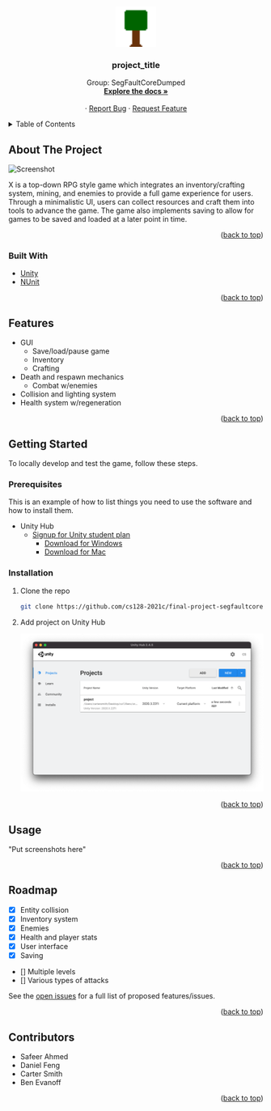 <div id="top"></div>
<!-- PROJECT LOGO -->
<br />
<div align="center">
  <a href="https://github.com/cs128-2021c/final-project-segfaultcoredumped">
    <img src="./images/logo.png" alt="Logo" width="80" height="80">
  </a>

<h3 align="center">project_title</h3>

  <p align="center">
    Group: SegFaultCoreDumped
    <br />
    <a href="https://github.com/cs128-2021c/final-project-segfaultcoredumped"><strong>Explore the docs »</strong></a>
    <br />
    <br />
    ·
    <a href="https://github.com/cs128-2021c/final-project-segfaultcoredumped/issues">Report Bug</a>
    ·
    <a href="https://github.com/cs128-2021c/final-project-segfaultcoredumped/issues">Request Feature</a>
  </p>
</div>

<!-- TABLE OF CONTENTS -->
<details>
  <summary>Table of Contents</summary>
  <ol>
    <li>
      <a href="#about-the-project">About The Project</a>
      <ul>
        <li><a href="#built-with">Built With</a></li>
      </ul>
    </li>
    <li>
    <a href="#features">Features</a>
    </li>
    <li>
      <a href="#getting-started">Getting Started</a>
      <ul>
        <li><a href="#prerequisites">Prerequisites</a></li>
        <li><a href="#installation">Installation</a></li>
      </ul>
    </li>
    <li><a href="#usage">Usage</a></li>
    <li><a href="#roadmap">Roadmap</a></li>
    <li><a href="#contact">Contact</a></li>
    <li><a href="#contributors">Contributors</a></li>
  </ol>
</details>

<!-- ABOUT THE PROJECT -->
## About The Project

![Screenshot](https://example.com)

X is a top-down RPG style game which integrates an inventory/crafting system, mining, and enemies to provide a full game experience for users. Through a minimalistic UI, users can collect resources and craft them into tools to advance the game. The game also implements saving to allow for games to be saved and loaded at a later point in time.

<p align="right">(<a href="#top">back to top</a>)</p>

### Built With

* [Unity](https://unity.com/)
* [NUnit](https://nunit.org/)

<p align="right">(<a href="#top">back to top</a>)</p>

<!-- FEATURES -->
## Features
* GUI 
    * Save/load/pause game
    * Inventory
    * Crafting
* Death and respawn mechanics
    * Combat w/enemies
* Collision and lighting system
* Health system w/regeneration

<p align="right">(<a href="#top">back to top</a>)</p>

<!-- GETTING STARTED -->
## Getting Started

To locally develop and test the game, follow these steps.

### Prerequisites

This is an example of how to list things you need to use the software and how to install them.

* Unity Hub
    * [Signup for Unity student plan](https://unity.com/products/unity-student)
        * [Download for Windows](https://public-cdn.cloud.unity3d.com/hub/prod/UnityHubSetupBeta.exe?_ga=2.265867014.86822971.1638815185-478218458.1636753186)
        * [Download for Mac](https://public-cdn.cloud.unity3d.com/hub/prod/UnityHubSetupBeta.dmg?_ga=2.265867014.86822971.1638815185-478218458.1636753186)

### Installation

1. Clone the repo

   ```sh
   git clone https://github.com/cs128-2021c/final-project-segfaultcoredumped
   ```

2. Add project on Unity Hub

   ![Product Name Screen Shot](./images/unityHub.png)

<p align="right">(<a href="#top">back to top</a>)</p>

<!-- USAGE EXAMPLES -->
## Usage

"Put screenshots here"

<p align="right">(<a href="#top">back to top</a>)</p>

<!-- ROADMAP -->
## Roadmap

* [x] Entity collision
* [x] Inventory system
* [x] Enemies
* [x] Health and player stats
* [x] User interface
* [x] Saving
* [] Multiple levels
* [] Various types of attacks

See the [open issues](https://github.com/cs128-2021c/final-project-segfaultcoredumped/issues) for a full list of proposed features/issues.

<p align="right">(<a href="#top">back to top</a>)</p>

<!-- CONTRIBUTORS -->
## Contributors

* Safeer Ahmed
* Daniel Feng
* Carter Smith
* Ben Evanoff

<p align="right">(<a href="#top">back to top</a>)</p>
